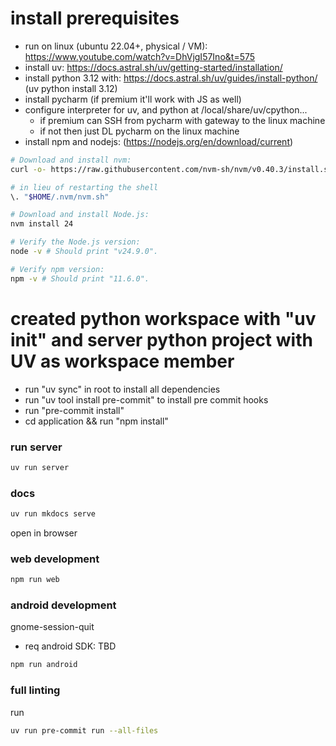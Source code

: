 # install prerequisites

- run on linux (ubuntu 22.04+, physical / VM): https://www.youtube.com/watch?v=DhVjgI57Ino&t=575
- install uv: https://docs.astral.sh/uv/getting-started/installation/
- install python 3.12 with: https://docs.astral.sh/uv/guides/install-python/  (uv python install 3.12)
- install pycharm (if premium it'll work with JS as well)
- configure interpreter for uv, and python at /local/share/uv/cpython...
    - if premium can SSH from pycharm with gateway to the linux machine
    - if not then just DL pycharm on the linux machine
- install npm and nodejs:
(https://nodejs.org/en/download/current)
```bash
# Download and install nvm:
curl -o- https://raw.githubusercontent.com/nvm-sh/nvm/v0.40.3/install.sh | bash

# in lieu of restarting the shell
\. "$HOME/.nvm/nvm.sh"

# Download and install Node.js:
nvm install 24

# Verify the Node.js version:
node -v # Should print "v24.9.0".

# Verify npm version:
npm -v # Should print "11.6.0".
```

# created python workspace with "uv init" and server python project with UV as workspace member

- run "uv sync" in root to install all dependencies
- run "uv tool install pre-commit" to install pre commit hooks
- run "pre-commit install"
- cd application && run "npm install"

### run server

```bash
uv run server
```

### docs
```bash
uv run mkdocs serve
```
open in browser

### web development

```bash
npm run web
```

### android development
gnome-session-quit
- req android SDK: TBD

```bash
npm run android
```

### full linting
run
```bash
uv run pre-commit run --all-files
```
